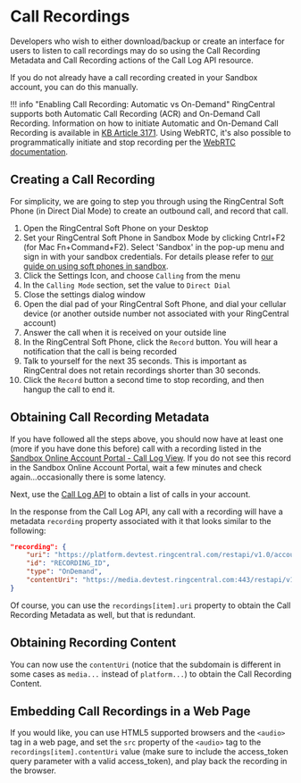 # Call Recordings

Developers who wish to either download/backup or create an interface for users to listen to call recordings may do so using the Call Recording Metadata and Call Recording actions of the Call Log API resource.

If you do not already have a call recording created in your Sandbox account, you can do this manually.

!!! info "Enabling Call Recording: Automatic vs On-Demand"
    RingCentral supports both Automatic Call Recording (ACR) and On-Demand Call Recording. Information on how to initiate Automatic and On-Demand Call Recording is available in [KB Article 3171](http://success.ringcentral.com/articles/RC_Knowledge_Article/How-to-Initiate-On-Demand-Call-Recordings). Using WebRTC, it's also possible to programmatically initiate and stop recording per the [WebRTC documentation](https://github.com/ringcentral/ringcentral-web-phone).

## Creating a Call Recording

For simplicity, we are going to step you through using the RingCentral Soft Phone (in Direct Dial Mode) to create an outbound call, and record that call.

1. Open the RingCentral Soft Phone on your Desktop
2. Set your RingCentral Soft Phone in Sandbox Mode by clicking Cntrl+F2 (for Mac Fn+Command+F2). Select 'Sandbox' in the pop-up menu and sign in with your sandbox credentials. For details please refer to [our guide on using soft phones in sandbox](../../../../basics/your-rc-phone).
3. Click the Settings Icon, and choose `Calling` from the menu
4. In the `Calling Mode` section, set the value to `Direct Dial`
5. Close the settings dialog window
6. Open the dial pad of your RingCentral Soft Phone, and dial your cellular device (or another outside number not associated with your RingCentral account)
7. Answer the call when it is received on your outside line
8. In the RingCentral Soft Phone, click the `Record` button. You will hear a notification that the call is being recorded
9. Talk to yourself for the next 35 seconds. This is important as RingCentral does not retain recordings shorter than 30 seconds.
10. Click the `Record` button a second time to stop recording, and then hangup the call to end it.

## Obtaining Call Recording Metadata

If you have followed all the steps above, you should now have at least one (more if you have done this before) call with a recording listed in the [Sandbox Online Account Portal - Call Log View](https://service.devtest.ringcentral.com/settings/calls.html#simple). If you do not see this record in the Sandbox Online Account Portal, wait a few minutes and check again...occasionally there is some latency.

Next, use the [Call Log API](../reading-call-log) to obtain a list of calls in your account. 

In the response from the Call Log API, any call with a recording will have a metadata `recording` property associated with it that looks similar to the following:

```json
"recording": {
    "uri": "https://platform.devtest.ringcentral.com/restapi/v1.0/account/ACCOUNT_ID/recording/RECORDING_ID",
    "id": "RECORDING_ID",
    "type": "OnDemand",
    "contentUri": "https://media.devtest.ringcentral.com:443/restapi/v1.0/account/ACCOUNT_ID/recording/RECORDING_ID/content"
}
```

Of course, you can use the `recordings[item].uri` property to obtain the Call Recording Metadata as well, but that is redundant.

## Obtaining Recording Content

You can now use the `contentUri` (notice that the subdomain is different in some cases as `media...` instead of `platform...`) to obtain the Call Recording Content.

## Embedding Call Recordings in a Web Page

If you would like, you can use HTML5 supported browsers and the `<audio>` tag in a web page, and set the `src` property of the `<audio>` tag to the `recordings[item].contentUri` value (make sure to include the access_token query parameter with a valid access_token), and play back the recording in the browser.


